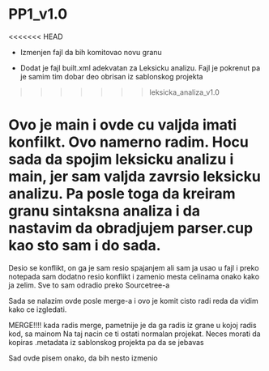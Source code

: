 # PP1_v1.0
<<<<<<< HEAD


 
- 	Izmenjen fajl da bih komitovao novu granu

- 	Dodat je fajl built.xml adekvatan za Leksicku analizu.
	Fajl je pokrenut pa je samim tim dobar deo obrisan iz sablonskog projekta
>>>>>>> leksicka_analiza_v1.0

Ovo je main i ovde cu valjda imati konfilkt. Ovo namerno radim. 
Hocu sada da spojim leksicku analizu i main, jer sam valjda 
zavrsio leksicku analizu. Pa posle toga da kreiram granu sintaksna 
analiza i da nastavim da obradjujem parser.cup kao sto sam i do sada.
=======
Desio se konflikt, on ga je sam resio spajanjem ali sam ja usao 
u fajl i preko notepada sam dodatno resio konflikt i  zamenio mesta
celinama onako kako ja zelim. Sve to sam odradio preko Sourcetree-a

Sada se nalazim ovde posle merge-a i ovo je komit cisto radi reda da vidim
kako ce izgledati.


MERGE!!!! 
kada radis merge, pametnije je da ga radis iz grane u kojoj radis kod, sa mainom
Na taj nacin ce ti ostati normalan projekat. Neces morati da kopiras .metadata iz 
sablonskog projekta pa da se jebavas

Sad ovde pisem onako, da bih nesto izmenio 